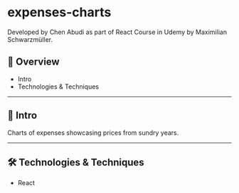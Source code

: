 # expenses-charts
Developed by Chen Abudi as part of React Course in Udemy by Maximilian Schwarzmüller.

## 📢 Overview

- Intro
- Technologies & Techniques
  
---

## 🔎 Intro

Charts of expenses showcasing prices from sundry years.

--- 
## 🛠️ Technologies & Techniques

- React